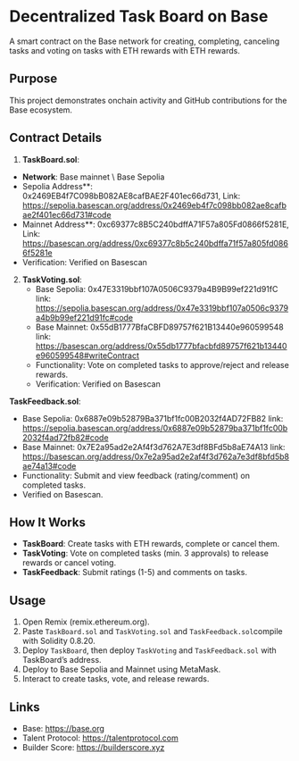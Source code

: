 # Decentralized Task Board on Base

A smart contract on the Base network for creating, completing, canceling tasks and voting on tasks with ETH rewards with ETH rewards.

## Purpose
This project demonstrates onchain activity and GitHub contributions for the Base ecosystem.

## Contract Details
1. **TaskBoard.sol**:
- **Network**: Base mainnet \ Base Sepolia
- Sepolia Address**: 0x2469EB4f7C098bB082AE8cafBAE2F401ec66d731, Link: https://sepolia.basescan.org/address/0x2469eb4f7c098bb082ae8cafbae2f401ec66d731#code
- Mainnet Address**: 0xc69377c8B5C240bdffA71F57a805Fd0866f5281E, Link: https://basescan.org/address/0xc69377c8b5c240bdffa71f57a805fd0866f5281e
- Verification: Verified on Basescan

2. **TaskVoting.sol**:
   - Base Sepolia: 0x47E3319bbf107A0506C9379a4B9B99ef221d91fC   link: https://sepolia.basescan.org/address/0x47e3319bbf107a0506c9379a4b9b99ef221d91fc#code
   - Base Mainnet: 0x55dB1777BfaCBFD89757f621B13440e960599548        link: https://basescan.org/address/0x55db1777bfacbfd89757f621b13440e960599548#writeContract
   - Functionality: Vote on completed tasks to approve/reject and release rewards.
   - Verification: Verified on Basescan

**TaskFeedback.sol**:
   - Base Sepolia: 0x6887e09b52879Ba371bf1fc00B2032f4AD72FB82  link: https://sepolia.basescan.org/address/0x6887e09b52879ba371bf1fc00b2032f4ad72fb82#code
   - Base Mainnet: 0x7E2a95ad2e2Af4f3d762A7E3df8BFd5b8aE74A13  link: https://basescan.org/address/0x7e2a95ad2e2af4f3d762a7e3df8bfd5b8ae74a13#code
   - Functionality: Submit and view feedback (rating/comment) on completed tasks.
   - Verified on Basescan.
     
## How It Works
- **TaskBoard**: Create tasks with ETH rewards, complete or cancel them.
- **TaskVoting**: Vote on completed tasks (min. 3 approvals) to release rewards or cancel voting.
- **TaskFeedback**: Submit ratings (1-5) and comments on tasks.

## Usage
1. Open Remix (remix.ethereum.org).
2. Paste `TaskBoard.sol` and `TaskVoting.sol` and `TaskFeedback.sol`compile with Solidity 0.8.20.
3. Deploy `TaskBoard`, then deploy `TaskVoting` and `TaskFeedback.sol` with TaskBoard’s address.
4. Deploy to Base Sepolia and Mainnet using MetaMask.
5. Interact to create tasks, vote, and release rewards.

## Links
- Base: https://base.org
- Talent Protocol: https://talentprotocol.com
- Builder Score: https://builderscore.xyz

